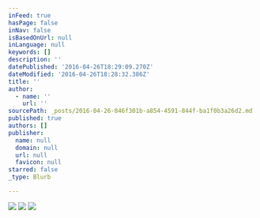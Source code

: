 ```yaml
---
inFeed: true
hasPage: false
inNav: false
isBasedOnUrl: null
inLanguage: null
keywords: []
description: ''
datePublished: '2016-04-26T18:29:09.270Z'
dateModified: '2016-04-26T18:28:32.386Z'
title: ''
author:
  - name: ''
    url: ''
sourcePath: _posts/2016-04-26-846f301b-a854-4591-844f-ba1f0b3a26d2.md
published: true
authors: []
publisher:
  name: null
  domain: null
  url: null
  favicon: null
starred: false
_type: Blurb

---
```

![](https://the-grid-user-content.s3-us-west-2.amazonaws.com/a56b5a2b-d4cc-4dfe-9468-a311a3649b82.jpg)
![](https://s3-us-west-2.amazonaws.com/the-grid-img/p/decddb49cac3a888901168c8f057c17b8b2d23a0.jpg)
![](https://the-grid-user-content.s3-us-west-2.amazonaws.com/d729ef32-808e-470b-bc3c-40cbbf61552a.jpg)
